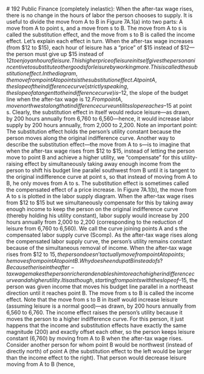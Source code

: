 \# 192 Public Finance (completely inelastic): When the after-tax wage rises, there is no change in the hours of labor the person chooses to supply. It is useful to divide the move from A to B in Figure 7A.1(a) into two parts: A move from A to point s, and a move from s to B. The move from A to s is called the substitution effect, and the move from s to B is called the income effect. Let’s explain each effect in turn. When the after-tax wage increases (from $12 to $15), each hour of leisure has a “price” of $15 instead of $12—the person must give up $15 instead of $12 to enjoy an hour of leisure. This higher price of leisure in itself gives the person an incentive to substitute other goods for leisure by working more. This is called the substitution effect. In the diagram, the move from point A to point s is the substitution effect. At point A, the slope of the indifference curve (strictly speaking, the slope of a tangent to the indifference curve) is –$12, the slope of the budget line when the after-tax wage is $12. From point A, move northwest along that indifference curve until its slope reaches –$15 at point s. Clearly, the substitution effect in itself would reduce leisure—as drawn, by 200 hours annually from 6,760 to 6,560—hence, it would increase labor supply by 200 hours annually, from 2,000 to 2,200. Note an important point: The substitution effect holds the person’s utility constant because the person moves along the original indifference curve. Another way to describe the substitution effect—the move from A to s—is to imagine that when the after-tax wage rises from $12 to $15, instead of letting the person move to point B and achieve a higher utility, we “compensate” for this utility-raising effect by simultaneously taking away enough income from the person to shift his budget line parallel southwest from B until it is tangent to the original indifference curve at point s, so that instead of moving from A to B, he only moves from A to s. The substitution effect is sometimes called the compensated effect of a price increase. In Figure 7A.1(b), the move from A to s is plotted in the labor supply diagram. When the after-tax wage rises from $12 to $15 but we simultaneously compensate for this by taking away enough income to keep the person on the original indifference curve (thereby holding his utility constant), labor supply would increase by 200 hours annually from 2,000 to 2,200 (corresponding to the reduction of leisure from 6,760 to 6,560). We call the curve joining points A and s the compensated labor supply curve (Scomp). As the after-tax wage rises along the compensated labor supply curve, the person’s utility remains constant because of the simultaneous removal of income. When the after-tax wage rises from $12 to $15, the person doesn’t actually move from point A to point s; he moves from point A to point B. Why does he end up at B instead of s? Because the rise in the after-tax wage makes the person richer and enables him to reach a higher indifference curve and a higher utility. It is as though, starting from point s with the slope of –$15, the person was given income that moves his budget line parallel in a northeast direction until it reaches point B. The move from s to B is called the income effect. Note that the move from s to B in itself would increase leisure (assuming leisure is a normal good)—as drawn, by 200 hours annually from 6,560 to 6,760. The income effect raises the person’s utility because it moves the person to a higher indifference curve. For this person, it just happens that the income and substitution effects have exactly the same magnitude (200) and exactly offset each other, so the person keeps leisure constant (6,760) by moving from A to B when the after-tax wage rises. Consider another person for whom point B would be northwest (instead of directly north) of point A (the substitution effect to the left would be larger than the income effect to the right). That person would decrease leisure moving from A to B (hence,